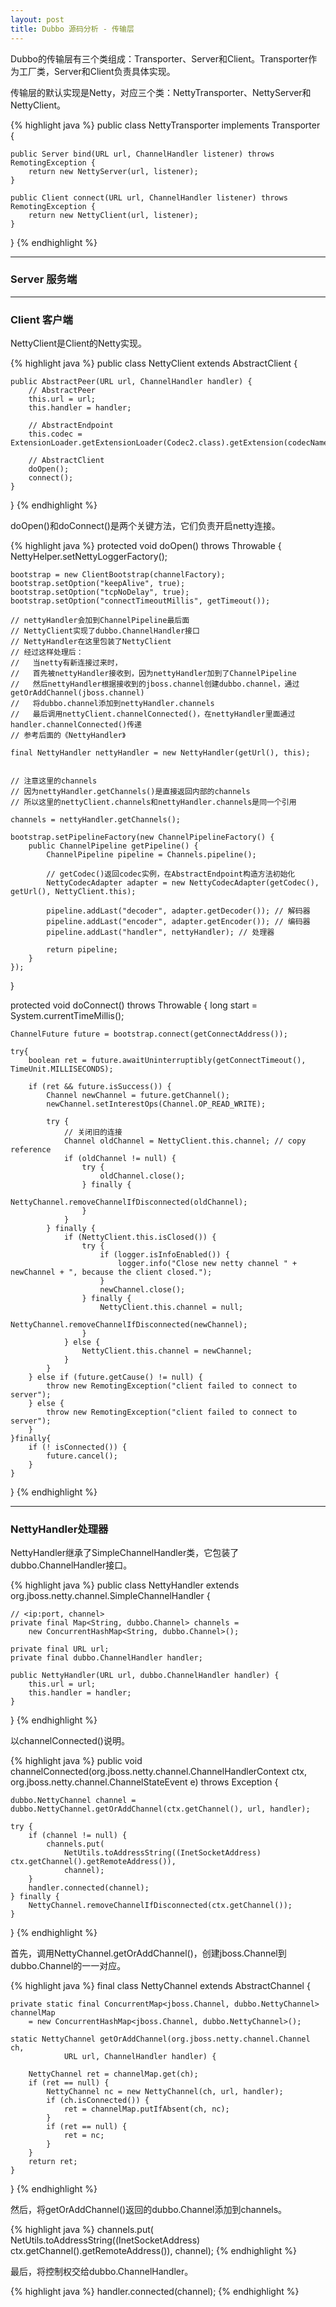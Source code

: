 ```yaml
---
layout: post
title: Dubbo 源码分析 - 传输层
---
```


Dubbo的传输层有三个类组成：Transporter、Server和Client。Transporter作为工厂类，Server和Client负责具体实现。

传输层的默认实现是Netty，对应三个类：NettyTransporter、NettyServer和NettyClient。

{% highlight java %}
public class NettyTransporter implements Transporter {
    
    public Server bind(URL url, ChannelHandler listener) throws RemotingException {
        return new NettyServer(url, listener);
    }

    public Client connect(URL url, ChannelHandler listener) throws RemotingException {
        return new NettyClient(url, listener);
    }
}
{% endhighlight %}


---

### Server 服务端



---

### Client 客户端

NettyClient是Client的Netty实现。

{% highlight java %}
public class NettyClient extends AbstractClient {
    
    public AbstractPeer(URL url, ChannelHandler handler) {
        // AbstractPeer
        this.url = url;
        this.handler = handler;

        // AbstractEndpoint
        this.codec = ExtensionLoader.getExtensionLoader(Codec2.class).getExtension(codecName);

        // AbstractClient
        doOpen();
        connect();
    }
}
{% endhighlight %}

doOpen()和doConnect()是两个关键方法，它们负责开启netty连接。

{% highlight java %}
protected void doOpen() throws Throwable {
    NettyHelper.setNettyLoggerFactory();

    bootstrap = new ClientBootstrap(channelFactory);
    bootstrap.setOption("keepAlive", true);
    bootstrap.setOption("tcpNoDelay", true);
    bootstrap.setOption("connectTimeoutMillis", getTimeout());

    // nettyHandler会加到ChannelPipeline最后面
    // NettyClient实现了dubbo.ChannelHandler接口
    // NettyHandler在这里包装了NettyClient
    // 经过这样处理后：
    //   当netty有新连接过来时，
    //   首先被nettyHandler接收到，因为nettyHandler加到了ChannelPipeline
    //   然后nettyHandler根据接收到的jboss.channel创建dubbo.channel，通过getOrAddChannel(jboss.channel)
    //   将dubbo.channel添加到nettyHandler.channels
    //   最后调用nettyClient.channelConnected()，在nettyHandler里面通过handler.channelConnected()传递
    // 参考后面的《NettyHandler》

    final NettyHandler nettyHandler = new NettyHandler(getUrl(), this);


    // 注意这里的channels
    // 因为nettyHandler.getChannels()是直接返回内部的channels
    // 所以这里的nettyClient.channels和nettyHandler.channels是同一个引用
    
    channels = nettyHandler.getChannels();

    bootstrap.setPipelineFactory(new ChannelPipelineFactory() {
        public ChannelPipeline getPipeline() {
            ChannelPipeline pipeline = Channels.pipeline();

            // getCodec()返回codec实例，在AbstractEndpoint构造方法初始化
            NettyCodecAdapter adapter = new NettyCodecAdapter(getCodec(), getUrl(), NettyClient.this);

            pipeline.addLast("decoder", adapter.getDecoder()); // 解码器
            pipeline.addLast("encoder", adapter.getEncoder()); // 编码器
            pipeline.addLast("handler", nettyHandler); // 处理器

            return pipeline;
        }
    });
}

protected void doConnect() throws Throwable {
    long start = System.currentTimeMillis();

    ChannelFuture future = bootstrap.connect(getConnectAddress());

    try{
        boolean ret = future.awaitUninterruptibly(getConnectTimeout(), TimeUnit.MILLISECONDS);
        
        if (ret && future.isSuccess()) {
            Channel newChannel = future.getChannel();
            newChannel.setInterestOps(Channel.OP_READ_WRITE);

            try {
                // 关闭旧的连接
                Channel oldChannel = NettyClient.this.channel; // copy reference
                if (oldChannel != null) {
                    try {
                        oldChannel.close();
                    } finally {
                        NettyChannel.removeChannelIfDisconnected(oldChannel);
                    }
                }
            } finally {
                if (NettyClient.this.isClosed()) {
                    try {
                        if (logger.isInfoEnabled()) {
                            logger.info("Close new netty channel " + newChannel + ", because the client closed.");
                        }
                        newChannel.close();
                    } finally {
                        NettyClient.this.channel = null;
                        NettyChannel.removeChannelIfDisconnected(newChannel);
                    }
                } else {
                    NettyClient.this.channel = newChannel;
                }
            }
        } else if (future.getCause() != null) {
            throw new RemotingException("client failed to connect to server");
        } else {
            throw new RemotingException("client failed to connect to server");
        }
    }finally{
        if (! isConnected()) {
            future.cancel();
        }
    }
}
{% endhighlight %}


---

### NettyHandler处理器

NettyHandler继承了SimpleChannelHandler类，它包装了dubbo.ChannelHandler接口。

{% highlight java %}
public class NettyHandler extends org.jboss.netty.channel.SimpleChannelHandler {

    // <ip:port, channel>
    private final Map<String, dubbo.Channel> channels = 
        new ConcurrentHashMap<String, dubbo.Channel>(); 

    private final URL url;
    private final dubbo.ChannelHandler handler;
    
    public NettyHandler(URL url, dubbo.ChannelHandler handler) {
        this.url = url;
        this.handler = handler;
    }
}
{% endhighlight %}


以channelConnected()说明。

{% highlight java %}
public void channelConnected(org.jboss.netty.channel.ChannelHandlerContext ctx, 
                             org.jboss.netty.channel.ChannelStateEvent e) throws Exception {


    dubbo.NettyChannel channel = dubbo.NettyChannel.getOrAddChannel(ctx.getChannel(), url, handler);

    try {
        if (channel != null) {
            channels.put(
                NetUtils.toAddressString((InetSocketAddress) ctx.getChannel().getRemoteAddress()), 
                channel);
        }
        handler.connected(channel);
    } finally {
        NettyChannel.removeChannelIfDisconnected(ctx.getChannel());
    }
}
{% endhighlight %}


首先，调用NettyChannel.getOrAddChannel()，创建jboss.Channel到dubbo.Channel的一一对应。

{% highlight java %}
final class NettyChannel extends AbstractChannel {

    private static final ConcurrentMap<jboss.Channel, dubbo.NettyChannel> channelMap 
        = new ConcurrentHashMap<jboss.Channel, dubbo.NettyChannel>();

    static NettyChannel getOrAddChannel(org.jboss.netty.channel.Channel ch, 
                URL url, ChannelHandler handler) {

        NettyChannel ret = channelMap.get(ch);
        if (ret == null) {
            NettyChannel nc = new NettyChannel(ch, url, handler);
            if (ch.isConnected()) {
                ret = channelMap.putIfAbsent(ch, nc);
            }
            if (ret == null) {
                ret = nc;
            }
        }
        return ret;
    }
}
{% endhighlight %}

然后，将getOrAddChannel()返回的dubbo.Channel添加到channels。

{% highlight java %}
channels.put(
    NetUtils.toAddressString((InetSocketAddress) ctx.getChannel().getRemoteAddress()), 
    channel);
{% endhighlight %}

最后，将控制权交给dubbo.ChannelHandler。

{% highlight java %}
handler.connected(channel);
{% endhighlight %}
